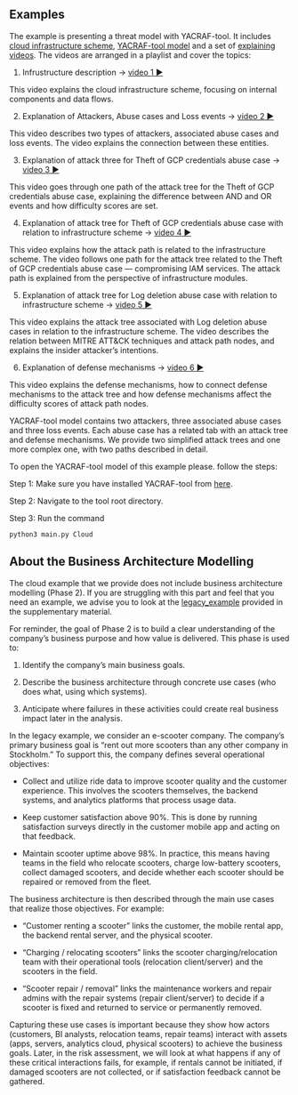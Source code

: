 ## Examples

The example is presenting a threat model with YACRAF-tool. It includes [cloud infrastructure scheme](https://github.com/KTH-SSAS/EP2791-Cybersecurity-Threat-Modeling-and-Risk-Analysis/blob/master/Course-material/examples/Cloud_example_infrustructure.png), [YACRAF-tool model](https://github.com/KTH-SSAS/EP2791-Cybersecurity-Threat-Modeling-and-Risk-Analysis/tree/master/YACRAF-Calculator-Tool/saves/Cloud) and a set of [explaining videos](https://play.kth.se/playlist/dedicated/0_yxqycc9v/). The videos are arranged in a playlist and cover the topics:

1. Infrustructure description → [video 1 ▶](https://play.kth.se/playlist/dedicated/0_yxqycc9v/0_n8o3qpzp)

This video explains the cloud infrastructure scheme, focusing on internal components and data flows.

2. Explanation of Attackers, Abuse cases and Loss events → [video 2 ▶](https://play.kth.se/playlist/dedicated/0_yxqycc9v/0_aukm919d)

This video describes two types of attackers, associated abuse cases and loss events. The video explains the connection between these entities.

3. Explanation of attack three for Theft of GCP credentials abuse case → [video 3 ▶](https://play.kth.se/playlist/dedicated/0_yxqycc9v/0_0tsn1yu7)

This video goes through one path of the attack tree for the Theft of GCP credentials abuse case, explaining the difference between AND and OR events and how difficulty scores are set.

4. Explanation of attack tree for Theft of GCP credentials abuse case with relation to infrastructure scheme → [video 4 ▶](https://play.kth.se/playlist/dedicated/0_yxqycc9v/0_wk1207ev)

This video explains how the attack path is related to the infrastructure scheme. The video follows one path for the attack tree related to the Theft of GCP credentials abuse case — compromising IAM services. The attack path is explained from the perspective of infrastructure modules.

5. Explanation of attack tree for Log deletion abuse case with relation to infrastructure scheme → [video 5 ▶](https://play.kth.se/playlist/dedicated/0_yxqycc9v/0_ak24jq0k)

This video explains the attack tree associated with Log deletion abuse cases in relation to the infrastructure scheme. The video describes the relation between MITRE ATT&CK techniques and attack path nodes, and explains the insider attacker’s intentions.

6. Explanation of defense mechanisms → [video 6 ▶](https://play.kth.se/playlist/dedicated/0_yxqycc9v/0_ach0pio6)

This video explains the defense mechanisms, how to connect defense mechanisms to the attack tree and how defense mechanisms affect the difficulty scores of attack path nodes.

YACRAF-tool model contains two attackers, three associated abuse cases and three loss events. Each abuse case has a related tab with an attack tree and defense mechanisms. We provide two simplified attack trees and one more complex one, with two paths described in detail.

To open the YACRAF-tool model of this example please. follow the steps:

Step 1: Make sure you have installed YACRAF-tool from [here](https://github.com/KTH-SSAS/EP2791-Cybersecurity-Threat-Modeling-and-Risk-Analysis/tree/master/YACRAF-Calculator-Tool).

Step 2: Navigate to the tool root directory.

Step 3: Run the command 
```
python3 main.py Cloud
```

## About the Business Architecture Modelling
The cloud example that we provide does not include business architecture modelling (Phase 2). If you are struggling with this part and feel that you need an example, we advise you to look at the [legacy_example](https://github.com/KTH-SSAS/EP2791-Cybersecurity-Threat-Modeling-and-Risk-Analysis/tree/master/Supplemental-Materials/examples_legacy) provided in the supplementary material.

For reminder, the goal of Phase 2 is to build a clear understanding of the company’s business purpose and how value is delivered. This phase is used to:

1. Identify the company’s main business goals.

2. Describe the business architecture through concrete use cases (who does what, using which systems).

3. Anticipate where failures in these activities could create real business impact later in the analysis.

In the legacy example, we consider an e-scooter company. The company’s primary business goal is “rent out more scooters than any other company in Stockholm.” To support this, the company defines several operational objectives:

- Collect and utilize ride data to improve scooter quality and the customer experience. This involves the scooters themselves, the backend systems, and analytics platforms that process usage data.

- Keep customer satisfaction above 90%. This is done by running satisfaction surveys directly in the customer mobile app and acting on that feedback.

- Maintain scooter uptime above 98%. In practice, this means having teams in the field who relocate scooters, charge low-battery scooters, collect damaged scooters, and decide whether each scooter should be repaired or removed from the fleet.

The business architecture is then described through the main use cases that realize those objectives. For example:

- “Customer renting a scooter” links the customer, the mobile rental app, the backend rental server, and the physical scooter.

- “Charging / relocating scooters” links the scooter charging/relocation team with their operational tools (relocation client/server) and the scooters in the field.

- “Scooter repair / removal” links the maintenance workers and repair admins with the repair systems (repair client/server) to decide if a scooter is fixed and returned to service or permanently removed.

Capturing these use cases is important because they show how actors (customers, BI analysts, relocation teams, repair teams) interact with assets (apps, servers, analytics cloud, physical scooters) to achieve the business goals. Later, in the risk assessment, we will look at what happens if any of these critical interactions fails, for example, if rentals cannot be initiated, if damaged scooters are not collected, or if satisfaction feedback cannot be gathered.
